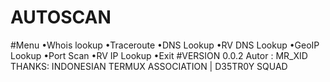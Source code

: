 # AUTOSCAN
#Menu
•Whois lookup
•Traceroute
•DNS Lookup
•RV DNS Lookup
•GeoIP Lookup
•Port Scan
•RV IP Lookup
•Exit
#VERSION 0.0.2
Autor : MR_XID
THANKS: INDONESIAN TERMUX ASSOCIATION | D35TR0Y SQUAD
